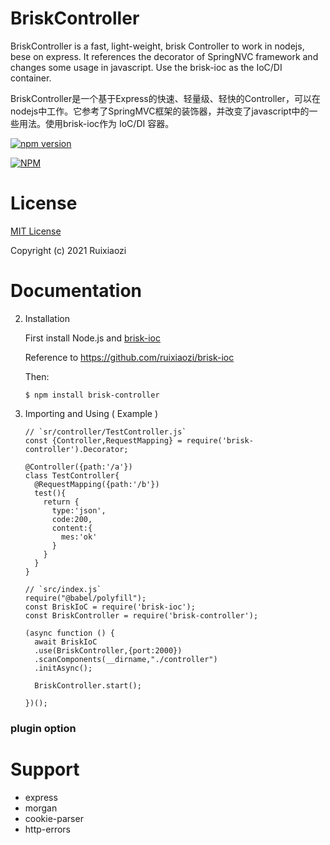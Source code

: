 # BriskController

BriskController is a fast, light-weight, brisk Controller to work in nodejs, bese on express. It references the decorator of SpringNVC framework and changes some usage in javascript. Use the brisk-ioc as the IoC/DI container.

BriskController是一个基于Express的快速、轻量级、轻快的Controller，可以在nodejs中工作。它参考了SpringMVC框架的装饰器，并改变了javascript中的一些用法。使用brisk-ioc作为 IoC/DI 容器。

[![npm version](https://badge.fury.io/js/brisk-controller.svg)](https://badge.fury.io/js/brisk-controller)

[![NPM](https://nodei.co/npm/brisk-controller.png)](https://nodei.co/npm/brisk-controller/)

# License

[MIT License](./LICENSE)

Copyright (c) 2021 Ruixiaozi

# Documentation

2. Installation

   First install Node.js and [brisk-ioc](https://github.com/ruixiaozi/brisk-ioc) 

   Reference to https://github.com/ruixiaozi/brisk-ioc
   
   
   
   Then:
   
   ```
   $ npm install brisk-controller
   ```
   
3. Importing and Using ( Example )

   ```
   // `sr/controller/TestController.js`
   const {Controller,RequestMapping} = require('brisk-controller').Decorator;
   
   @Controller({path:'/a'})
   class TestController{
     @RequestMapping({path:'/b'})
     test(){
       return {
         type:'json',
         code:200,
         content:{
           mes:'ok'
         }
       }
     }
   }
   ```
   
   ```
   // `src/index.js`
   require("@babel/polyfill");
   const BriskIoC = require('brisk-ioc');
   const BriskController = require('brisk-controller');
   
   (async function () {
     await BriskIoC
     .use(BriskController,{port:2000})
     .scanComponents(__dirname,"./controller")
     .initAsync();
   
     BriskController.start();
   
   })();
   ```


### plugin option


# Support

+ express
+ morgan
+ cookie-parser
+ http-errors

